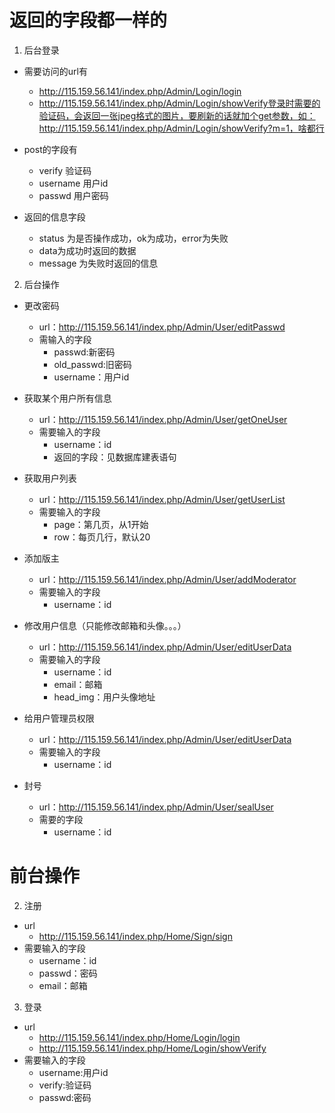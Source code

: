 # 返回的字段都一样的
1. 后台登录
* 需要访问的url有
	* http://115.159.56.141/index.php/Admin/Login/login
	* http://115.159.56.141/index.php/Admin/Login/showVerify登录时需要的验证码，会返回一张jpeg格式的图片，要刷新的话就加个get参数，如：http://115.159.56.141/index.php/Admin/Login/showVerify?m=1，啥都行
* post的字段有
	* verify 验证码
	* username 用户id
	* passwd 用户密码

* 返回的信息字段
	* status 为是否操作成功，ok为成功，error为失败
	* data为成功时返回的数据
	* message 为失败时返回的信息

2. 后台操作
* 更改密码
	* url：http://115.159.56.141/index.php/Admin/User/editPasswd
	* 需输入的字段
		* passwd:新密码
		* old_passwd:旧密码
		* username：用户id
* 获取某个用户所有信息
	* url：http://115.159.56.141/index.php/Admin/User/getOneUser
	* 需要输入的字段
		* username：id
		* 返回的字段：见数据库建表语句

* 获取用户列表
	* url：http://115.159.56.141/index.php/Admin/User/getUserList
	* 需要输入的字段
		* page：第几页，从1开始
		* row：每页几行，默认20
* 添加版主
	* url：http://115.159.56.141/index.php/Admin/User/addModerator
	* 需要输入的字段
		* username：id
* 修改用户信息（只能修改邮箱和头像。。。）
	* url：http://115.159.56.141/index.php/Admin/User/editUserData
	* 需要输入的字段
		* username：id
		* email：邮箱
		* head_img：用户头像地址
* 给用户管理员权限
	* url：http://115.159.56.141/index.php/Admin/User/editUserData
	* 需要输入的字段
		* username：id
* 封号
	* url：http://115.159.56.141/index.php/Admin/User/sealUser
	* 需要的字段
		* username：id


# 前台操作
2. 注册
* url
	* http://115.159.56.141/index.php/Home/Sign/sign
* 需要输入的字段
	* username：id
	* passwd：密码
	* email：邮箱
3. 登录
* url
	* http://115.159.56.141/index.php/Home/Login/login
	* http://115.159.56.141/index.php/Home/Login/showVerify
* 需要输入的字段
	* username:用户id
	* verify:验证码
	* passwd:密码
